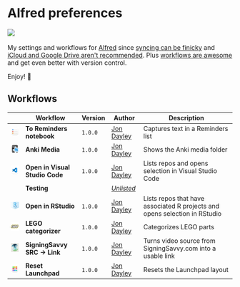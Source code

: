 # Alfred preferences

![](https://img.shields.io/github/v/release/cadnza/Alfred.alfredpreferences)

My settings and workflows for [Alfred](https://www.alfredapp.com/) since [syncing can be finicky](https://www.alfredapp.com/help/advanced/sync/#second-mac) and [iCloud and Google Drive aren't recommended](https://www.alfredapp.com/help/advanced/sync/#services). Plus [workflows are awesome](https://www.alfredapp.com/workflows/) and get even better with version control.

Enjoy! 🎩

## Workflows

| | Workflow | Version | Author | Description |
|-|-|-|-|-|
| <img src="readmeImages/0AB88BEF-FAFB-4594-9CC6-68DEACAFB797.png" width="100"></img> | **To Reminders notebook** | `1.0.0` | [Jon Dayley](https://https://github.com/cadnza) | Captures text in a Reminders list |
| <img src="readmeImages/0FBAEE7D-CE87-4DBB-A504-2BB048A2F7B3.png" width="100"></img> | **Anki Media** | `1.0.0` | [Jon Dayley](https://https://github.com/cadnza) | Shows the Anki media folder |
| <img src="readmeImages/43EE0291-8A5A-4BD8-9300-7D88EA129676.png" width="100"></img> | **Open in Visual Studio Code** | `1.0.0` | [Jon Dayley](https://https://github.com/cadnza) | Lists repos and opens selection in Visual Studio Code |
|  | **Testing** |  | [*Unlisted*](https://orange.com) |  |
| <img src="readmeImages/3B54E093-F119-4260-848B-3A7506DBFE44.png" width="100"></img> | **Open in RStudio** | `1.0.0` | [Jon Dayley](https://https://github.com/cadnza) | Lists repos that have associated R projects and opens selection in RStudio |
| <img src="readmeImages/E09A52BC-EDF4-40E4-91A6-618704FC2080.png" width="100"></img> | **LEGO categorizer** | `1.0.0` | [Jon Dayley](https://https://github.com/cadnza) | Categorizes LEGO parts |
| <img src="readmeImages/F2746B27-4CD3-415B-AAB4-D47A64AF8E38.png" width="100"></img> | **SigningSavvy SRC → Link** | `1.0.0` | [Jon Dayley](https://https://github.com/cadnza) | Turns video source from SigningSavvy.com into a usable link |
| <img src="readmeImages/B3ECA65A-3032-4232-815F-AB45937A17A3.png" width="100"></img> | **Reset Launchpad** | `1.0.0` | [Jon Dayley](https://https://github.com/cadnza) | Resets the Launchpad layout |
